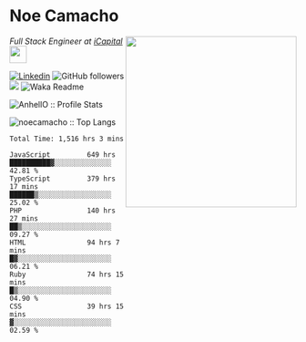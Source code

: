 <h1>Noe Camacho</h1>

<img
  src="https://media.giphy.com/media/B8eEZCeB5PNhPPinuO/giphy-downsized-large.gif"
  align="right"
  width="300">

<p><em>Full Stack Engineer at <a href="https://www.icapitalnetwork.com/">iCapital</a><img src="https://media.giphy.com/media/WUlplcMpOCEmTGBtBW/giphy.gif" width="30"> 

</em></p>

[![Linkedin](https://img.shields.io/badge/-LinkedIn-222222?style=flat-square&logo=Linkedin&logoColor=blue&link=https://www.linkedin.com/in/noe-camacho/)](https://www.linkedin.com/in/noe-camacho/)
![GitHub followers](https://img.shields.io/github/followers/noecamacho?label=Follow&style=social)
![](https://visitor-badge.glitch.me/badge?page_id=noecamacho)
![Waka Readme](https://github.com/noecamacho/noecamacho/workflows/Waka%20Readme/badge.svg)

<p align="left"><img src="https://github-readme-stats.vercel.app/api?username=noecamacho&show_icons=true&theme=synthwave" alt="AnhellO :: Profile Stats" /></p>

<p align="left"><img src="https://github-readme-stats.vercel.app/api/top-langs/?username=noecamacho&langs_count=10&theme=tokyonight&layout=compact" alt="noecamacho :: Top Langs" /></p>

<!--START_SECTION:waka-->

```text
Total Time: 1,516 hrs 3 mins

JavaScript         649 hrs         ██████████▓░░░░░░░░░░░░░░   42.81 %
TypeScript         379 hrs 17 mins ██████▒░░░░░░░░░░░░░░░░░░   25.02 %
PHP                140 hrs 27 mins ██▒░░░░░░░░░░░░░░░░░░░░░░   09.27 %
HTML               94 hrs 7 mins   █▓░░░░░░░░░░░░░░░░░░░░░░░   06.21 %
Ruby               74 hrs 15 mins  █▒░░░░░░░░░░░░░░░░░░░░░░░   04.90 %
CSS                39 hrs 15 mins  ▓░░░░░░░░░░░░░░░░░░░░░░░░   02.59 %
```

<!--END_SECTION:waka-->
